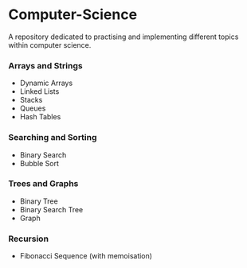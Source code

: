 # Computer-Science
A repository dedicated to practising and implementing different topics within computer science.

### Arrays and Strings
- Dynamic Arrays
- Linked Lists
- Stacks
- Queues
- Hash Tables

### Searching and Sorting
- Binary Search
- Bubble Sort

### Trees and Graphs
- Binary Tree
- Binary Search Tree
- Graph

### Recursion
- Fibonacci Sequence (with memoisation)
